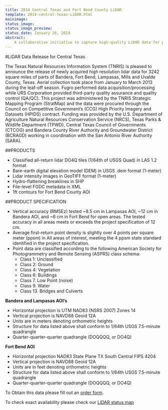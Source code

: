 ```yaml
---
title: 2014 Central Texas and Fort Bend County LiDAR
template: 2014-central-texas-LiDAR.html
mainimage: 
status_image: 
status_image_preview: 
status_date: January 26, 2014
abstract:
    A collaborative initiative to capture high-quality LiDAR data for parts of Bandera, Fort Bend, Lampasas, Mills and Uvalde County, Texas
---
```


#LiDAR Data Release for Central Texas

The Texas Natural Resources Information System (TNRIS) is pleased to announce the release of newly acquired high resolution lidar data for 3242 square miles of parts of Bandera, Fort Bend, Lampasas, Mills and Uvalde County, Texas. Aerial collection took place from January to March 2013 during the leaf-off season. Fugro performed data acquisition/processing while URS Corporation provided third-party quality assurance and quality control (QA/QC).
This project was administered by the TNRIS Strategic Mapping Program (StratMap) and the data were procured through the Council on Competitive Government’s (CCG) High Priority Imagery and Datasets (HPIDS) contract. Funding was provided by the U.S. Department of Agriculture Natural Resources Conservation Service (NRCS), Texas Parks & Wildlife Department (TPWD), Central Texas Council of Governments (CTCOG) and Bandera County River Authority and Groundwater District (BCRAGD) working in coordination with the San Antonio River Authority (SARA).

##PRODUCTS
- Classified all-return lidar DO4Q tiles (1/64th of USGS Quad) in LAS 1.2 format
- Bare-earth digital elevation model (DEM) in USGS .dem format (1-meter)
- Lidar intensity images in GeoTIFF format (1-meter)
- Hydro-flattening breaklines in SHP
- File-level FGDC metadata in XML
- 1ft contours for Fort Bend County AOI

##PRODUCT SPECIFICATION
- Vertical accuracy (RMSEz) tested ~8.5 cm in Lampasas AOI, ~12 cm in Bandera AOI, and ~6 cm in Fort Bend for open areas. The tested accuracy in all areas meets or exceeds the project specification of 12 cm.
- Average first-return point density is slightly over 4 points per square meter (ppsm) in All areas of interest, meeting the 4 ppsm state standard identified in the project specification.
- Point data are classified according to the following American Society for Photogrammetry and Remote Sensing (ASPRS) class schema:
  * Class 1: Unclassified
  * Class 2: Ground
  * Class 4: Vegetation
  * Class 6: Buildings
  * Class 7. Low Point (noise)
  * Class 9. Water
  * Class 13. Bridges and Culverts
  
**Bandera and Lampasas AOI’s**
- Horizontal projection is UTM NAD83 (NSRS 2007) Zones 14
- Vertical projection is NAVD88 Geoid 12A
- Units are in meters denoting orthometric heights
- Structure for data listed above shall conform to 1/64th USGS 7.5-minute quadrangle
- Quarter-quarter-quarter quadrangle (DOQQQQ, or DO4Q)

**Fort Bend AOI**

- Horizontal projection NAD83 State Plane  TX South Central FIPS 4204 
- Vertical projection is NAVD88 Geoid 12A
- Units are in feet denoting orthometric heights
- Structure for data listed above shall conform to 1/64th USGS 7.5-minute quadrangle
- Quarter-quarter-quarter quadrangle (DOQQQQ, or DO4Q)

To Obtain this data please fill out an [order form](https://tnris.org/order-data/).


To check exact availability please check our [LiDAR status map](http://tnris.maps.arcgis.com/apps/Viewer/index.html?appid=3a5712b6cc36472f8036446e7b49c52d)

